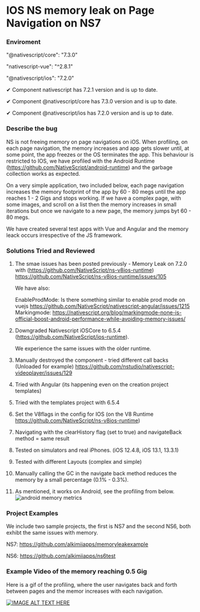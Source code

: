 # IOS NS memory leak on Page Navigation on NS7

### Enviroment

"@nativescript/core": "7.3.0"

"nativescript-vue": "^2.8.1"

"@nativescript/ios": "7.2.0"

✔ Component nativescript has 7.2.1 version and is up to date.

✔ Component @nativescript/core has 7.3.0 version and is up to date.

✔ Component @nativescript/ios has 7.2.0 version and is up to date.


### Describe the bug

NS is not freeing memory on page navigations on iOS. When profiling, on each page navigation, the memory increases and app gets slower until, at some point, the app freezes or the OS terminates the app. This behaviour is restricted to IOS, we have profiled with the Android Runtime (https://github.com/NativeScript/android-runtime) and the garbage collection works as expected.  

On a very simple application, two included below, each page navigation increases the memory footprint of the app by 60 - 80 megs until the app reaches 1 - 2 Gigs and stops working. If we have a complex page, with some images, and scroll on a list then the memory increases in small iterations but once we navigate to a new page, the memory jumps byt 60 - 80 megs.

We have created several test apps with Vue and Angular and the memory leack occurs irrespective of the JS framework.  

### Solutions Tried and Reviewed
1. The smae issues has been posted previously - Memory Leak on 7.2.0 with (https://github.com/NativeScript/ns-v8ios-runtime)
   https://github.com/NativeScript/ns-v8ios-runtime/issues/105
   
   We have also:
   
   EnableProdMode: Is there something similar to enable prod mode on vuejs
   https://github.com/NativeScript/nativescript-angular/issues/1215
   Markingmode: https://nativescript.org/blog/markingmode-none-is-official-boost-android-performance-while-avoiding-memory-issues/

3. Downgraded Nativescript iOSCore to 6.5.4 (https://github.com/NativeScript/ios-runtime).

   We experience the same issues with the older runtime. 

5. Manually destroyed the component - tried different call backs (Unloaded for example)
   https://github.com/nstudio/nativescript-videoplayer/issues/129

6. Tried with Angular (its happening even on the creation project templates)

7. Tried with the templates project with 6.5.4

8. Set the V8flags in the config for IOS (on the V8 Runtime https://github.com/NativeScript/ns-v8ios-runtime)

9. Navigating with the clearHistory flag (set to true) and navigateBack method = same result

10. Tested on simulators and real iPhones. (iOS 12.4.8, iOS 13.1, 13.3.1)

11. Tested with different Layouts (complex and simple)

12. Manually calling the GC in the navigate back method reduces the memory by a small percentage (0.1% - 0.3%). 

13. As mentioned, it works on Android, see the profiling from below.
![android memory metrics](https://i.ibb.co/nrF6Ltj/image.png)

### Project Examples

We include two sample projects, the first is NS7 and the second NS6, both exhibt the same issues with memory.

NS7: https://github.com/alkimiiapps/memoryleakexample

NS6: https://github.com/alkimiiapps/ns6test

### Example Video of the memory reaching 0.5 Gig

Here is a gif of the profiling, where the user navigates back and forth between pages and the memor increases with each navigation.

[![IMAGE ALT TEXT HERE](https://img.youtube.com/vi/oHAyKfUyq6M/0.jpg)](https://www.youtube.com/watch?v=oHAyKfUyq6M)

